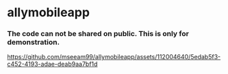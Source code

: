 # allymobileapp

### The code can not be shared on public. This is only for demonstration.






https://github.com/mseeam99/allymobileapp/assets/112004640/5edab5f3-c452-4193-adae-deab9aa7bf1d





